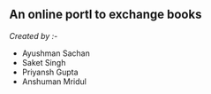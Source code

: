 ## An online portl to exchange books

*Created by :-*
    
* Ayushman Sachan
* Saket Singh
* Priyansh Gupta
* Anshuman Mridul
